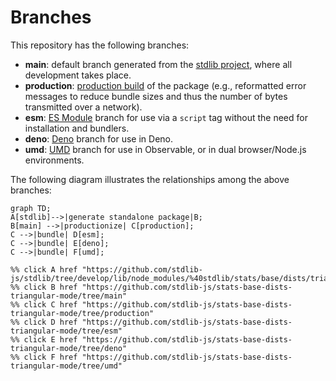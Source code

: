 <!--

@license Apache-2.0

Copyright (c) 2022 The Stdlib Authors.

Licensed under the Apache License, Version 2.0 (the "License");
you may not use this file except in compliance with the License.
You may obtain a copy of the License at

    http://www.apache.org/licenses/LICENSE-2.0

Unless required by applicable law or agreed to in writing, software
distributed under the License is distributed on an "AS IS" BASIS,
WITHOUT WARRANTIES OR CONDITIONS OF ANY KIND, either express or implied.
See the License for the specific language governing permissions and
limitations under the License.

-->

# Branches

This repository has the following branches:

-   **main**: default branch generated from the [stdlib project][stdlib-url], where all development takes place.
-   **production**: [production build][production-url] of the package (e.g., reformatted error messages to reduce bundle sizes and thus the number of bytes transmitted over a network).
-   **esm**: [ES Module][esm-url] branch for use via a `script` tag without the need for installation and bundlers.
-   **deno**: [Deno][deno-url] branch for use in Deno.
-   **umd**: [UMD][umd-url] branch for use in Observable, or in dual browser/Node.js environments.

The following diagram illustrates the relationships among the above branches:

```mermaid
graph TD;
A[stdlib]-->|generate standalone package|B;
B[main] -->|productionize| C[production];
C -->|bundle| D[esm];
C -->|bundle| E[deno];
C -->|bundle| F[umd];

%% click A href "https://github.com/stdlib-js/stdlib/tree/develop/lib/node_modules/%40stdlib/stats/base/dists/triangular/mode"
%% click B href "https://github.com/stdlib-js/stats-base-dists-triangular-mode/tree/main"
%% click C href "https://github.com/stdlib-js/stats-base-dists-triangular-mode/tree/production"
%% click D href "https://github.com/stdlib-js/stats-base-dists-triangular-mode/tree/esm"
%% click E href "https://github.com/stdlib-js/stats-base-dists-triangular-mode/tree/deno"
%% click F href "https://github.com/stdlib-js/stats-base-dists-triangular-mode/tree/umd"
```

[stdlib-url]: https://github.com/stdlib-js/stdlib/tree/develop/lib/node_modules/%40stdlib/stats/base/dists/triangular/mode
[production-url]: https://github.com/stdlib-js/stats-base-dists-triangular-mode/tree/production
[deno-url]: https://github.com/stdlib-js/stats-base-dists-triangular-mode/tree/deno
[umd-url]: https://github.com/stdlib-js/stats-base-dists-triangular-mode/tree/umd
[esm-url]: https://github.com/stdlib-js/stats-base-dists-triangular-mode/tree/esm